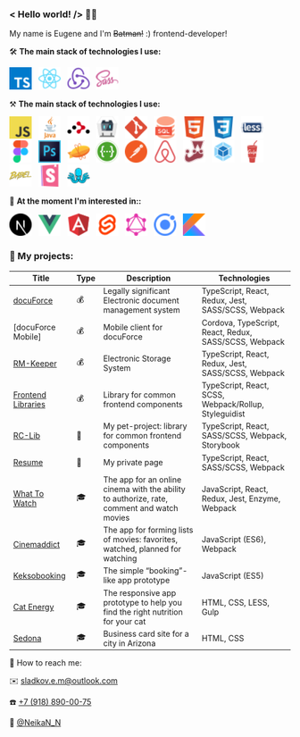 ### < Hello world! /> 🤘🏻

My name is Eugene and I'm ~~Batman!~~ :) frontend-developer!

🛠 **The main stack of technologies I use:**
<p>
    <img src="img/icons/Typescript.svg" width="40">&nbsp;&nbsp;
    <img src="img/icons/React.svg" width="40">&nbsp;&nbsp;
    <img src="img/icons/Redux.svg" width="40">&nbsp;&nbsp;
    <img src="img/icons/SASS.svg" width="40">&nbsp;&nbsp;
</p>

⚒ **The main stack of technologies I use:**
<p>
    <img src="img/icons/Javascript.svg" width="40">&nbsp;&nbsp;
    <img src="img/icons/Java.svg" width="40">&nbsp;&nbsp;
    <img src="img/icons/React Router.svg" width="40">&nbsp;&nbsp;
    <img src="img/icons/Apache Cordova.svg" width="40">&nbsp;&nbsp;
    <img src="img/icons/Git.svg" width="40">&nbsp;&nbsp;
    <img src="img/icons/SQL.svg" width="40">&nbsp;&nbsp;
    <img src="img/icons/HTML.svg" width="40">&nbsp;&nbsp;
    <img src="img/icons/CSS.svg" width="40">&nbsp;&nbsp;
    <img src="img/icons/Less.svg" width="40">&nbsp;&nbsp;
    <img src="img/icons/Figma.svg" width="40">&nbsp;&nbsp;
    <img src="img/icons/Photoshop.svg" width="40">&nbsp;&nbsp;
    <img src="img/icons/Zeplin.svg" width="40">&nbsp;&nbsp;
    <img src="img/icons/Swagger.svg" width="40">&nbsp;&nbsp;
    <img src="img/icons/Postman.svg" width="40">&nbsp;&nbsp;
    <img src="img/icons/Enzyme.svg" width="40">&nbsp;&nbsp;
    <img src="img/icons/Jest.svg" width="40">&nbsp;&nbsp;
    <img src="img/icons/Webpack.svg" width="40">&nbsp;&nbsp;
    <img src="img/icons/Gulp.svg" width="40">&nbsp;&nbsp;
    <img src="img/icons/Babel.svg" width="40">&nbsp;&nbsp;
    <img src="img/icons/Storybook.svg" width="40">&nbsp;&nbsp;
    <img src="img/icons/Styleguidist.svg" width="40">&nbsp;&nbsp;
</p>

🔬 **At the moment I'm interested in::**
<p>
    <img src="img/icons/NextJS.svg" width="40">&nbsp;&nbsp;
    <img src="img/icons/Vue.svg" width="40">&nbsp;&nbsp;
    <img src="img/icons/Angular.svg" width="40">&nbsp;&nbsp;
    <img src="img/icons/Svelte.svg" width="40">&nbsp;&nbsp;
    <img src="img/icons/GraphQL.svg" width="40">&nbsp;&nbsp;
    <img src="img/icons/Ionic.svg" width="40">&nbsp;&nbsp;
    <img src="img/icons/Kotlin.svg" width="40">&nbsp;&nbsp;
</p>

### 🧰 My projects:

| Title        | Type        | Description          | Technologies  |
| ------------- | ------------- | ------------- | ----- |
| [docuForce](https://docuforce.infologistics.ru/login) | 💰 | Legally significant Electronic document management system | TypeScript, React, Redux, Jest, SASS/SCSS, Webpack |
| [docuForce Mobile] | 💰 | Mobile client for docuForce | Cordova, TypeScript, React, Redux, SASS/SCSS, Webpack |
| [RM-Keeper](https://rm-keeper.infologistics.ru) | 💰 | Electronic Storage System | TypeScript, React, Redux, Jest, SASS/SCSS, Webpack |
| [Frontend Libraries](https://www.npmjs.com/package/@infologistics/frontend-libraries) | 💰 | Library for common frontend components | TypeScript, React, SCSS, Webpack/Rollup, Styleguidist |
| [RC-Lib](https://www.npmjs.com/package/@neikan/rc-lib) | 🔑 | My pet-project: library for common frontend components | TypeScript, React, SASS/SCSS, Webpack, Storybook |
| [Resume](https://neikan.pro) | 🔑 | My private page | TypeScript, React, SASS/SCSS, Webpack |
| [What To Watch](https://github.com/Neikan/htmlacademy-what-to-watch) | 🎓 | The app for an online cinema with the ability to authorize, rate, comment and watch movies | JavaScript, React, Redux, Jest, Enzyme, Webpack |
| [Cinemaddict](https://github.com/Neikan/htmlacademy-cinemaddict) | 🎓 | The app for forming lists of movies: favorites, watched, planned for watching | JavaScript (ES6), Webpack |
| [Keksobooking](https://github.com/Neikan/htmlacademy-keksobooking) | 🎓 | The simple “booking”-like app prototype | JavaScript (ES5) |
| [Cat Energy](https://github.com/Neikan/htmlacademy-cat-energy) | 🎓 | The responsive app prototype to help you find the right nutrition for your cat | HTML, CSS, LESS, Gulp |
| [Sedona](https://github.com/Neikan/htmlacademy-sedona) | 🎓 | Business card site for a city in Arizona | HTML, CSS |


🔎 How to reach me:
    <p>✉️ <a href="mailto:sladkov.e.m@outlook.com">sladkov.e.m@outlook.com</a></p>
    <p>☎️ <a href="tel:+79188900075">+7 (918) 890-00-75</a></p>
    <p>🔖 <a href="tg:https://t.me/NeikaN_N">@NeikaN_N</a></p>
